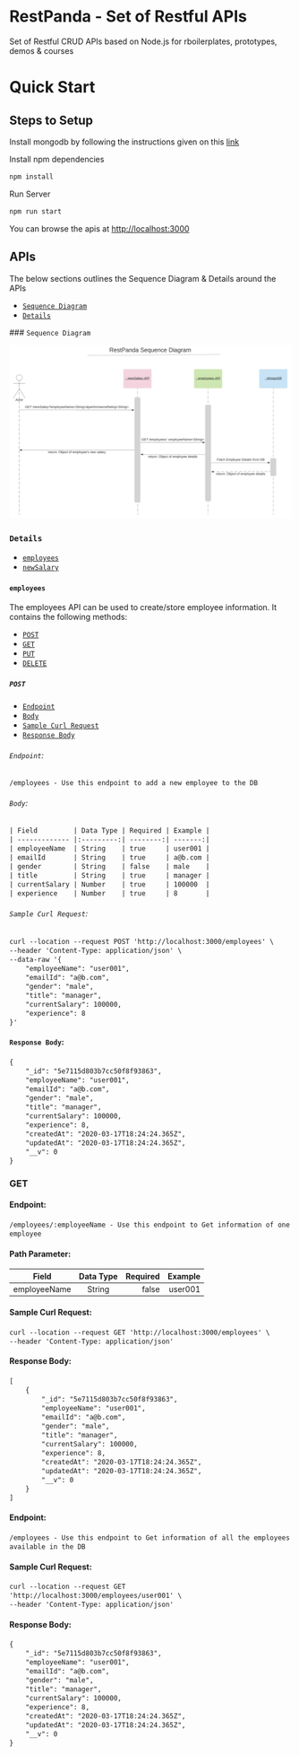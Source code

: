 # RestPanda - Set of Restful APIs

Set of Restful CRUD APIs based on Node.js for rboilerplates, prototypes, demos & courses


# Quick Start


## Steps to Setup

Install mongodb by following the instructions given on this [link]


Install npm dependencies

```bash
npm install
```

Run Server

```bash
npm run start
```

You can browse the apis at <http://localhost:3000>


## APIs

The below sections outlines the Sequence Diagram & Details around the APIs

* [`Sequence Diagram`](#Sequence_Diagram)
* [`Details`](#Details)


### `Sequence Diagram`

![api_sequence_diagram](assets/images/api_sequence_diagram.png)


### `Details`

* [`employees`](#employees)
* [`newSalary`](#newSalary)


#### `employees`

<!-- employees -->

The employees API can be used to create/store employee information. It contains the following methods:

* [`POST`](#POST)
* [`GET`](#GET)
* [`PUT`](#PUT)
* [`DELETE`](#DELETE)


##### `POST`
* [`Endpoint`](#Endpoint)
* [`Body`](#Body)
* [`Sample Curl Request`](#Sample_Curl_Request)
* [`Response Body`](#Response_Body)

###### `Endpoint`: 
```
/employees - Use this endpoint to add a new employee to the DB
```

###### `Body`:
```
| Field         | Data Type | Required | Example |
| ------------- |:---------:| --------:| -------:|
| employeeName  | String    | true     | user001 |
| emailId       | String    | true     | a@b.com |
| gender        | String    | false    | male    |
| title         | String    | true     | manager |
| currentSalary | Number    | true     | 100000  |
| experience    | Number    | true     | 8       |
```
###### `Sample Curl Request`:

```
curl --location --request POST 'http://localhost:3000/employees' \
--header 'Content-Type: application/json' \
--data-raw '{
    "employeeName": "user001",
    "emailId": "a@b.com",
    "gender": "male",
    "title": "manager",
    "currentSalary": 100000,
    "experience": 8
}'
```

#### `Response Body`:

```
{
    "_id": "5e7115d803b7cc50f8f93863",
    "employeeName": "user001",
    "emailId": "a@b.com",
    "gender": "male",
    "title": "manager",
    "currentSalary": 100000,
    "experience": 8,
    "createdAt": "2020-03-17T18:24:24.365Z",
    "updatedAt": "2020-03-17T18:24:24.365Z",
    "__v": 0
}
```


### GET

#### Endpoint: 
```
/employees/:employeeName - Use this endpoint to Get information of one employee
```

#### Path Parameter:
| Field         | Data Type | Required | Example |
| ------------- |:---------:| --------:| -------:|
| employeeName  | String    | false     | user001 |

#### Sample Curl Request:

```
curl --location --request GET 'http://localhost:3000/employees' \
--header 'Content-Type: application/json'
```

#### Response Body:

```
[
    {
        "_id": "5e7115d803b7cc50f8f93863",
        "employeeName": "user001",
        "emailId": "a@b.com",
        "gender": "male",
        "title": "manager",
        "currentSalary": 100000,
        "experience": 8,
        "createdAt": "2020-03-17T18:24:24.365Z",
        "updatedAt": "2020-03-17T18:24:24.365Z",
        "__v": 0
    }
]
```

#### Endpoint: 
```
/employees - Use this endpoint to Get information of all the employees available in the DB
```

#### Sample Curl Request:

```
curl --location --request GET 'http://localhost:3000/employees/user001' \
--header 'Content-Type: application/json'
```

#### Response Body:

```
{
    "_id": "5e7115d803b7cc50f8f93863",
    "employeeName": "user001",
    "emailId": "a@b.com",
    "gender": "male",
    "title": "manager",
    "currentSalary": 100000,
    "experience": 8,
    "createdAt": "2020-03-17T18:24:24.365Z",
    "updatedAt": "2020-03-17T18:24:24.365Z",
    "__v": 0
}
```


<!-- employeesstop -->

[link]: https://docs.mongodb.com/manual/installation/